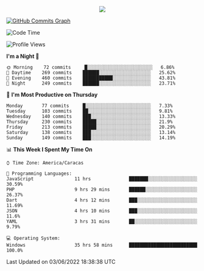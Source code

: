 <p align="center">
  <a href="http://www.github.com/thevacs">
    <img src="https://github-readme-streak-stats.herokuapp.com/?user=thevacs&stroke=ffffff&background=1c1917&ring=0891b2&fire=0891b2&currStreakNum=ffffff&currStreakLabel=0891b2&sideNums=ffffff&sideLabels=ffffff&dates=ffffff&hide_border=true" />
  </a>
  
  <a href="http://www.github.com/thevacs"><img src="https://activity-graph.herokuapp.com/graph?username=thevacs&bg_color=1c1917&color=ffffff&line=0891b2&point=ffffff&area_color=1c1917&area=true&hide_border=true&custom_title=GitHub%20Commits%20Graph" alt="GitHub Commits Graph" /></a>
  
  <!--START_SECTION:waka-->
![Code Time](http://img.shields.io/badge/Code%20Time-0%20secs-blue)

![Profile Views](http://img.shields.io/badge/Profile%20Views-108-blue)

**I'm a Night 🦉** 

```text
🌞 Morning    72 commits     █░░░░░░░░░░░░░░░░░░░░░░░░   6.86% 
🌆 Daytime    269 commits    ██████░░░░░░░░░░░░░░░░░░░   25.62% 
🌃 Evening    460 commits    ███████████░░░░░░░░░░░░░░   43.81% 
🌙 Night      249 commits    ██████░░░░░░░░░░░░░░░░░░░   23.71%

```
📅 **I'm Most Productive on Thursday** 

```text
Monday       77 commits     █░░░░░░░░░░░░░░░░░░░░░░░░   7.33% 
Tuesday      103 commits    ██░░░░░░░░░░░░░░░░░░░░░░░   9.81% 
Wednesday    140 commits    ███░░░░░░░░░░░░░░░░░░░░░░   13.33% 
Thursday     230 commits    █████░░░░░░░░░░░░░░░░░░░░   21.9% 
Friday       213 commits    █████░░░░░░░░░░░░░░░░░░░░   20.29% 
Saturday     138 commits    ███░░░░░░░░░░░░░░░░░░░░░░   13.14% 
Sunday       149 commits    ███░░░░░░░░░░░░░░░░░░░░░░   14.19%

```


📊 **This Week I Spent My Time On** 

```text
⌚︎ Time Zone: America/Caracas

💬 Programming Languages: 
JavaScript               11 hrs              ███████░░░░░░░░░░░░░░░░░░   30.59% 
PHP                      9 hrs 29 mins       ██████░░░░░░░░░░░░░░░░░░░   26.37% 
Dart                     4 hrs 12 mins       ███░░░░░░░░░░░░░░░░░░░░░░   11.69% 
JSON                     4 hrs 10 mins       ███░░░░░░░░░░░░░░░░░░░░░░   11.6% 
YAML                     3 hrs 31 mins       ██░░░░░░░░░░░░░░░░░░░░░░░   9.79%

💻 Operating System: 
Windows                  35 hrs 58 mins      █████████████████████████   100.0%

```


 Last Updated on 03/06/2022 18:38:38 UTC
<!--END_SECTION:waka-->
</p>
